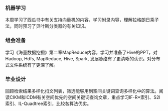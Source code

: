 ### 机器学习

本周学习了西瓜书中有关支持向量机的内容，学习附录内容，理解拉格朗日乘子法，同时预习了贝叶斯分类器的有关知识。


### 组会准备

学习《海量数据挖掘》第二章MapReduce内容，学习并准备了Hive的PPT，对Hadoop, Hdfs, MapReduce, Hive, Spark, 发展脉络有了更清晰的认识。对分布式文件系统有了更深了解。


### 毕业设计

回顾检索结果多样化扫文列表，筛选能够用到空间关键词查询多样化中的算法。阅读CIKM和ICDM有关空间优先的空间关键词查询文章，重点学习IF-R*索引、S2I索引、IL-Quadtree索引，比较各算法优劣。
